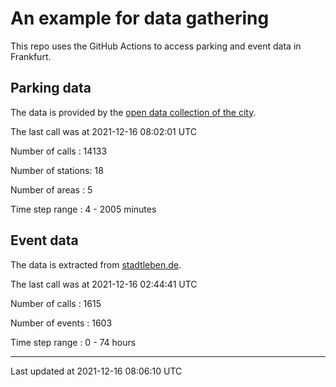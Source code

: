 # An example for data gathering

This repo uses the GitHub Actions to access parking and event data in Frankfurt.

## Parking data
The data is provided by the [open data collection of the city](https://www.offenedaten.frankfurt.de/).

The last call was at 2021-12-16 08:02:01 UTC

Number of calls   : 14133

Number of stations:    18

Number of areas   :     5

Time step range   :     4 -  2005 minutes


## Event data
The data is extracted from [stadtleben.de](https://stadtleben.de/frankfurt/).

The last call was at 2021-12-16 02:44:41 UTC

Number of calls   : 1615

Number of events  : 1603

Time step range   :    0 -   74 hours


----

Last updated at 2021-12-16 08:06:10 UTC
